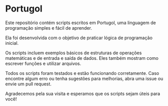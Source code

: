 # Portugol

Este repositório contém scripts escritos em Portugol, uma linguagem de programação simples e fácil de aprender. 

Ela foi desenvolvida com o objetivo de praticar lógica de programação inicial.

Os scripts incluem exemplos básicos de estruturas de operações matemáticas e de entrada e saída de dados. Eles também mostram como escrever funções e utilizar arquivos.

Todos os scripts foram testados e estão funcionando corretamente. Caso encontre algum erro ou tenha sugestões para melhorias, abra uma issue ou envie um pull request.

Agradecemos pela sua visita e esperamos que os scripts sejam úteis para você!
